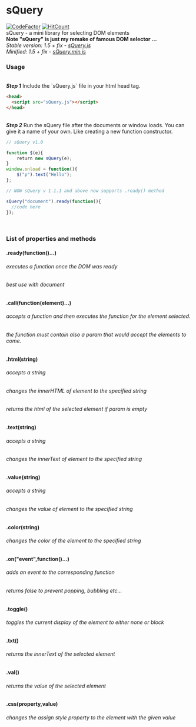 # sQuery
[![CodeFactor](https://www.codefactor.io/repository/github/pvzzombs/squery/badge)](https://www.codefactor.io/repository/github/pvzzombs/squery)
[![HitCount](http://hits.dwyl.io/pvzzombs/sQuery.svg)](http://hits.dwyl.io/pvzzombs/sQuery)
<br />
sQuery - a mini library for selecting DOM elements
<br />
<b> Note "sQuery" is just my remake of famous DOM selector ... </b>
<br />
<i> Stable version: 1.5 + fix - <a href="https://cdn.rawgit.com/pvzzombs/sQuery/3960d331/lib/sQuery.js">sQuery.js</a></i>
<br />
<i> Minified: 1.5 + fix - <a href="https://cdn.rawgit.com/pvzzombs/sQuery/cb1ada59/lib/sQuery.min.js">sQuery.min.js</a></i>
  <br />
### Usage
<br />
<b><i>Step 1</i></b> Include the `sQuery.js` file in your html head tag.

```html
<head>
  <script src="sQuery.js"></script>
</head>
```

<br />
<b><i>Step 2</i></b> Run the sQuery file after the documents or window loads.
You can give it a name of your own. Like creating a new function constructor.

```javascript
// sQuery v1.0

function $(e){
    return new sQuery(e);
}
window.onload = function(){
    $("p").text("Hello");
};

// NOW sQuery v 1.1.1 and above now supports .ready() method

sQuery("document").ready(function(){
  //code here
});
```

<br />

### List of properties and methods

#### .ready(function()...)
###### executes a function once the DOM was ready
###### best use with document

#### .call(function(element)...)
###### accepts a function and then executes the function for the element selected.
###### the function must contain also a param that would accept the elements to come.

#### .html(string)
###### accepts a string
###### changes the innerHTML of element to the specified string
###### returns the html of the selected element if param is empty

#### .text(string)
###### accepts a string
###### changes the innerText of element to the specified string

#### .value(string)
###### accepts a string
###### changes the value of element to the specified string

#### .color(string)
###### changes the color of the element to the specified string

#### .on("event",function()...)
###### adds an event to the corresponding function
###### returns false to prevent popping, bubbling etc...

#### .toggle()
###### toggles the current display of the element to either none or block

#### .txt()
###### returns the innerText of the selected element

#### .val()
###### returns the value of the selected element

#### .css(property,value)
###### changes the assign style property to the element with the given value
